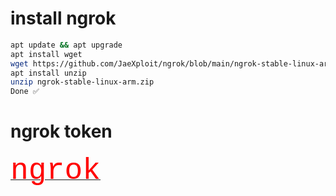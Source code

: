 # install ngrok
```sh
apt update && apt upgrade
apt install wget
wget https://github.com/JaeXploit/ngrok/blob/main/ngrok-stable-linux-arm.zip
apt install unzip
unzip ngrok-stable-linux-arm.zip
Done ✅
```
# ngrok token
<a href="https://ngrok.io"> <font face="courier new" size="8" color="red">ngrok</a>
